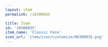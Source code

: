```yaml
---
layout: item
permalink: /10300035

title: Item
id: '10300035'
item_name: 'Classic Face'
icon_url: 'item/icon/customize/00300035.png'
---
```

